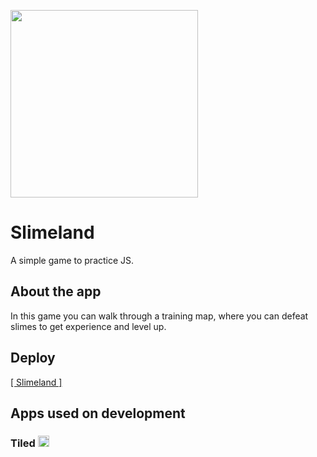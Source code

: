 <img src="https://cdn.discordapp.com/attachments/387391441397350411/996955085013799043/unknown.png" height="300px"></img>

# Slimeland
A simple game to practice JS.

## About the app
In this game you can walk through a training map, where you can defeat slimes to get experience and level up.

## Deploy
<a href="https://danielpqb.github.io/my-first-web-game/" target="_blank">[ Slimeland ]</a>

## Apps used on development
### Tiled <img src="https://dl.flathub.org/repo/appstream/x86_64/icons/128x128/org.mapeditor.Tiled.png" height="18px"/>

